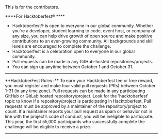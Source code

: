 This is for the contributors.

****For Hacktoberfest® ****
<ul>
<li/>Hacktoberfest® is open to everyone in our global community. Whether you’re a developer, student learning to code, event host, or company of any size, you can help drive growth of open source and make positive contributions to an ever-growing community. All backgrounds and skill levels are encouraged to complete the challenge.

<li/>Hacktoberfest is a celebration open to everyone in our global community.
<li/>Pull requests can be made in any GitHub-hosted repositories/projects.

<li/>You can sign up anytime between October 1 and October 31.</ul>
<hr>
**HacktoberFest Rules :**
To earn your Hacktoberfest tee or tree reward, you must register and make four valid pull requests (PRs) between October 1-31 (in any time zone). Pull requests can be made in any participating GitHub or GitLab hosted repository/project. Look for the 'hacktoberfest' topic to know if a repository/project is participating in Hacktoberfest. Pull requests must be approved by a maintainer of the repository/project to count. If a maintainer reports your pull request as spam or behavior not in line with the project’s code of conduct, you will be ineligible to participate. This year, the first 55,000 participants who successfully complete the challenge will be eligible to receive a prize.
<hr>
